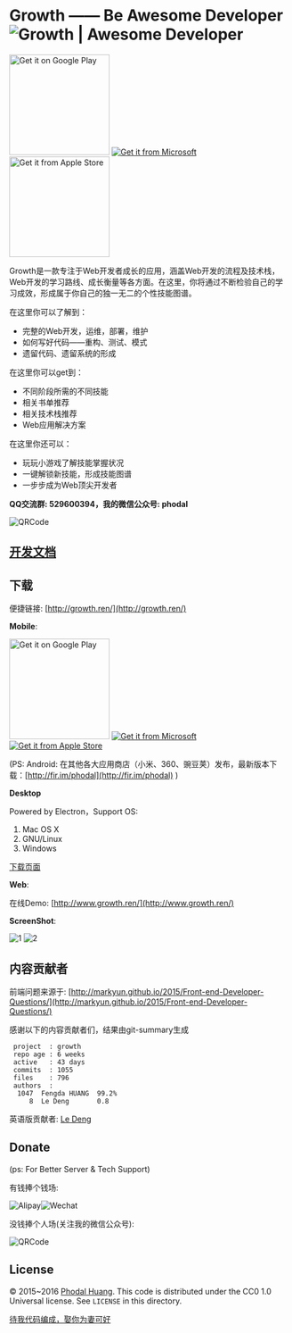 ﻿Growth —— Be Awesome Developer ![Growth | Awesome Developer](https://img.shields.io/badge/Growth-Awesome%20Developer-%235e6772.svg)
===

<a href="https://play.google.com/store/apps/details?id=ren.growth&utm_source=global_co&utm_medium=prtnr&utm_content=Mar2515&utm_campaign=PartBadge&pcampaignid=MKT-AC-global-none-all-co-pr-py-PartBadges-Oct1515-1"><img alt="Get it on Google Play" src="https://play.google.com/intl/en_us/badges/images/apps/en-play-badge-border.png" width="180"/></a>
<a href="http://windowsphone.com/s?appid=a6022e5d-b101-4d8f-a836-d3bfb6fd73ef"><img src="https://assets.windowsphone.com/8d997df3-5b6e-496c-88b3-e3f40117c8fd/English-get-it-from-MS_InvariantCulture_Default.png" srcset="https://assets.windowsphone.com/0100c7e5-1455-40bc-a351-b77d2801ad5a/English_get-it-from-MS_InvariantCulture_Default.png 2x"  alt="Get it from Microsoft" /></a>
<a href="https://itunes.apple.com/cn/app/growth/id1078807522?l=zh&ls=1&mt=8"><img src="./docs/apple.png" width="180" alt="Get it from Apple Store" /></a>

Growth是一款专注于Web开发者成长的应用，涵盖Web开发的流程及技术栈，Web开发的学习路线、成长衡量等各方面。在这里，你将通过不断检验自己的学习成效，形成属于你自己的独一无二的个性技能图谱。

在这里你可以了解到：

 - 完整的Web开发，运维，部署，维护
 - 如何写好代码——重构、测试、模式
 - 遗留代码、遗留系统的形成

在这里你可以get到：

 - 不同阶段所需的不同技能
 - 相关书单推荐
 - 相关技术栈推荐
 - Web应用解决方案

在这里你还可以：

 - 玩玩小游戏了解技能掌握状况
 - 一键解锁新技能，形成技能图谱 
 - 一步步成为Web顶尖开发者 

**QQ交流群: 529600394，我的微信公众号: phodal**

![QRCode](www/img/wechat.jpg)


[开发文档](./docs)
---

下载
---

便捷链接: [http://growth.ren/](http://growth.ren/)

**Mobile**:

<a href="https://play.google.com/store/apps/details?id=ren.growth&utm_source=global_co&utm_medium=prtnr&utm_content=Mar2515&utm_campaign=PartBadge&pcampaignid=MKT-AC-global-none-all-co-pr-py-PartBadges-Oct1515-1"><img alt="Get it on Google Play" src="https://play.google.com/intl/en_us/badges/images/apps/en-play-badge-border.png" width="180"/></a>
<a href="http://windowsphone.com/s?appid=a6022e5d-b101-4d8f-a836-d3bfb6fd73ef"><img src="https://assets.windowsphone.com/8d997df3-5b6e-496c-88b3-e3f40117c8fd/English-get-it-from-MS_InvariantCulture_Default.png" srcset="https://assets.windowsphone.com/0100c7e5-1455-40bc-a351-b77d2801ad5a/English_get-it-from-MS_InvariantCulture_Default.png 2x"  alt="Get it from Microsoft" /></a>
<a href="https://itunes.apple.com/cn/app/growth/id1078807522?l=zh&ls=1&mt=8" width="180"><img src="./docs/apple.png" alt="Get it from Apple Store" /></a>

(PS: Android: 在其他各大应用商店（小米、360、豌豆荚）发布，最新版本下载：[http://fir.im/phodal](http://fir.im/phodal) )

**Desktop**

Powered by Electron，Support OS:

1. Mac OS X
2. GNU/Linux
3. Windows

[下载页面](https://github.com/phodal/growth/releases)

**Web**:

在线Demo: [http://www.growth.ren/](http://www.growth.ren/)

**ScreenShot**:
 
![1](screenshot/1.pic.jpg)
![2](screenshot/2.pic.jpg)

内容贡献者
---

前端问题来源于: [http://markyun.github.io/2015/Front-end-Developer-Questions/](http://markyun.github.io/2015/Front-end-Developer-Questions/)

感谢以下的内容贡献者们，结果由git-summary生成

     project  : growth
     repo age : 6 weeks
     active   : 43 days
     commits  : 1055
     files    : 796
     authors  :
      1047	Fengda HUANG  99.2%
         8	Le Deng       0.8

英语版贡献者:  [Le Deng](https://github.com/raydeng83)

Donate
---

(ps: For Better Server & Tech Support)

有钱捧个钱场:

![Alipay](./docs/alipay.png)![Wechat](./docs/wechat.png)


没钱捧个人场(关注我的微信公众号):

![QRCode](www/img/wechat.jpg)

License
---

© 2015~2016 [Phodal Huang](https://www.phodal.com). This code is distributed under the CC0 1.0 Universal license. See `LICENSE` in this directory.

[待我代码编成，娶你为妻可好](http://www.xuntayizhan.com/person/ji-ke-ai-qing-zhi-er-shi-dai-wo-dai-ma-bian-cheng-qu-ni-wei-qi-ke-hao-wan/)
